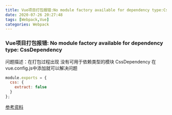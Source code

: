 ```yaml
---
title: Vue项目打包报错:No module factory available for dependency type:CssDependency
date: 2020-07-26 20:27:48
tags: [Webpack,Vue]
categories: Webpack
---
```


### Vue项目打包报错: No module factory available for dependency type: CssDependency
问题描述：在打包过程出现 没有可用于依赖类型的模块 CssDependency
在vue.config.js中添加就可以解决问题
```js
module.exports = {
  css: {
    extract: false
  }
};
```
[参考资料](https://blog.csdn.net/weixin_45615791/article/details/104294458)

